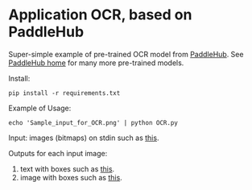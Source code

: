 # Application OCR, based on PaddleHub

Super-simple example of pre-trained OCR model from <a
href="https://www.paddlepaddle.org.cn/hubdetail?name=chinese_text_detection_db_server&en_category=TextRecognition">PaddleHub</a>.
See <a href="https://www.paddlepaddle.org.cn/hublist">PaddleHub
home</a> for many more pre-trained models.


Install:
   ```shell
   pip install -r requirements.txt
```

Example of Usage:
   ```shell
   echo 'Sample_input_for_OCR.png' | python OCR.py
```

Input: images (bitmaps) on stdin such as <a href="Sample_input_for_OCR.png">this</a>.

Outputs for each input image:
<ol>
<li>text with boxes such as <a href="Sample_input_for_OCR.txt">this</a>.</li>
<li>image with boxes such as <a href="Sample_input_for_OCR.with_boxes.png">this</a>.</li>
</ol>
